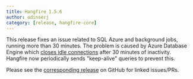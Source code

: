 ```yaml
---
title: Hangfire 1.5.6
author: odinserj
category: [release, hangfire-core]
---
```


This release fixes an issue related to SQL Azure and background jobs, running more than 30 minutes. The problem is caused by Azure Database Engine which [closes idle connections](https://azure.microsoft.com/en-us/documentation/articles/sql-database-security-guidelines/) after 30 minutes of inactivity. Hangfire now periodically sends "keep-alive" queries to prevent this.  

Please see the [corresponding release](https://github.com/HangfireIO/Hangfire/releases/tag/v1.5.6) on GitHub for linked issues/PRs.